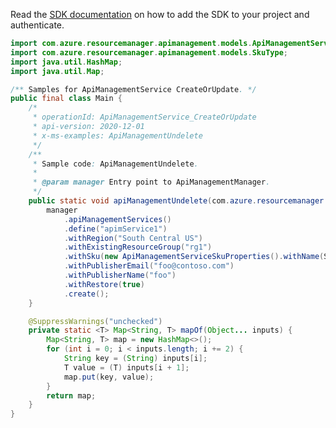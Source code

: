 Read the [SDK documentation](https://github.com/Azure/azure-sdk-for-java/blob/azure-resourcemanager-apimanagement_1.0.0-beta.2/sdk/apimanagement/azure-resourcemanager-apimanagement/README.md) on how to add the SDK to your project and authenticate.

```java
import com.azure.resourcemanager.apimanagement.models.ApiManagementServiceSkuProperties;
import com.azure.resourcemanager.apimanagement.models.SkuType;
import java.util.HashMap;
import java.util.Map;

/** Samples for ApiManagementService CreateOrUpdate. */
public final class Main {
    /*
     * operationId: ApiManagementService_CreateOrUpdate
     * api-version: 2020-12-01
     * x-ms-examples: ApiManagementUndelete
     */
    /**
     * Sample code: ApiManagementUndelete.
     *
     * @param manager Entry point to ApiManagementManager.
     */
    public static void apiManagementUndelete(com.azure.resourcemanager.apimanagement.ApiManagementManager manager) {
        manager
            .apiManagementServices()
            .define("apimService1")
            .withRegion("South Central US")
            .withExistingResourceGroup("rg1")
            .withSku(new ApiManagementServiceSkuProperties().withName(SkuType.DEVELOPER).withCapacity(1))
            .withPublisherEmail("foo@contoso.com")
            .withPublisherName("foo")
            .withRestore(true)
            .create();
    }

    @SuppressWarnings("unchecked")
    private static <T> Map<String, T> mapOf(Object... inputs) {
        Map<String, T> map = new HashMap<>();
        for (int i = 0; i < inputs.length; i += 2) {
            String key = (String) inputs[i];
            T value = (T) inputs[i + 1];
            map.put(key, value);
        }
        return map;
    }
}
```
